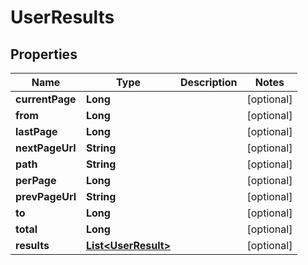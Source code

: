 
# UserResults

## Properties
Name | Type | Description | Notes
------------ | ------------- | ------------- | -------------
**currentPage** | **Long** |  |  [optional]
**from** | **Long** |  |  [optional]
**lastPage** | **Long** |  |  [optional]
**nextPageUrl** | **String** |  |  [optional]
**path** | **String** |  |  [optional]
**perPage** | **Long** |  |  [optional]
**prevPageUrl** | **String** |  |  [optional]
**to** | **Long** |  |  [optional]
**total** | **Long** |  |  [optional]
**results** | [**List&lt;UserResult&gt;**](UserResult.md) |  |  [optional]



